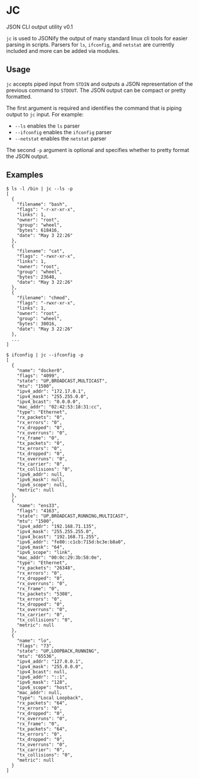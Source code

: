 # JC
JSON CLI output utility v0.1

`jc` is used to JSONify the output of many standard linux cli tools for easier parsing in scripts. Parsers for `ls`, `ifconfig`, and `netstat` are currently included and more can be added via modules.

## Usage
`jc` accepts piped input from `STDIN` and outputs a JSON representation of the previous command to `STDOUT`. The JSON output can be compact or pretty formatted.

The first argument is required and identifies the command that is piping output to `jc` input. For example:
- `--ls` enables the `ls` parser
- `--ifconfig` enables the `ifconfig` parser
- `--netstat` enables the `netstat` parser

The second `-p` argument is optional and specifies whether to pretty format the JSON output.

## Examples
```
$ ls -l /bin | jc --ls -p
[
  {
    "filename": "bash",
    "flags": "-r-xr-xr-x",
    "links": 1,
    "owner": "root",
    "group": "wheel",
    "bytes": 618416,
    "date": "May 3 22:26"
  },
  {
    "filename": "cat",
    "flags": "-rwxr-xr-x",
    "links": 1,
    "owner": "root",
    "group": "wheel",
    "bytes": 23648,
    "date": "May 3 22:26"
  },
  {
    "filename": "chmod",
    "flags": "-rwxr-xr-x",
    "links": 1,
    "owner": "root",
    "group": "wheel",
    "bytes": 30016,
    "date": "May 3 22:26"
  },
  ...
]

$ ifconfig | jc --ifconfig -p
[
  {
    "name": "docker0",
    "flags": "4099",
    "state": "UP,BROADCAST,MULTICAST",
    "mtu": "1500",
    "ipv4_addr": "172.17.0.1",
    "ipv4_mask": "255.255.0.0",
    "ipv4_bcast": "0.0.0.0",
    "mac_addr": "02:42:53:18:31:cc",
    "type": "Ethernet",
    "rx_packets": "0",
    "rx_errors": "0",
    "rx_dropped": "0",
    "rx_overruns": "0",
    "rx_frame": "0",
    "tx_packets": "0",
    "tx_errors": "0",
    "tx_dropped": "0",
    "tx_overruns": "0",
    "tx_carrier": "0",
    "tx_collisions": "0",
    "ipv6_addr": null,
    "ipv6_mask": null,
    "ipv6_scope": null,
    "metric": null
  },
  {
    "name": "ens33",
    "flags": "4163",
    "state": "UP,BROADCAST,RUNNING,MULTICAST",
    "mtu": "1500",
    "ipv4_addr": "192.168.71.135",
    "ipv4_mask": "255.255.255.0",
    "ipv4_bcast": "192.168.71.255",
    "ipv6_addr": "fe80::c1cb:715d:bc3e:b8a0",
    "ipv6_mask": "64",
    "ipv6_scope": "link",
    "mac_addr": "00:0c:29:3b:58:0e",
    "type": "Ethernet",
    "rx_packets": "26348",
    "rx_errors": "0",
    "rx_dropped": "0",
    "rx_overruns": "0",
    "rx_frame": "0",
    "tx_packets": "5308",
    "tx_errors": "0",
    "tx_dropped": "0",
    "tx_overruns": "0",
    "tx_carrier": "0",
    "tx_collisions": "0",
    "metric": null
  },
  {
    "name": "lo",
    "flags": "73",
    "state": "UP,LOOPBACK,RUNNING",
    "mtu": "65536",
    "ipv4_addr": "127.0.0.1",
    "ipv4_mask": "255.0.0.0",
    "ipv4_bcast": null,
    "ipv6_addr": "::1",
    "ipv6_mask": "128",
    "ipv6_scope": "host",
    "mac_addr": null,
    "type": "Local Loopback",
    "rx_packets": "64",
    "rx_errors": "0",
    "rx_dropped": "0",
    "rx_overruns": "0",
    "rx_frame": "0",
    "tx_packets": "64",
    "tx_errors": "0",
    "tx_dropped": "0",
    "tx_overruns": "0",
    "tx_carrier": "0",
    "tx_collisions": "0",
    "metric": null
  }
]
```



